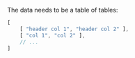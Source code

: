 The data needs to be a table of tables:

```js
[
    [ "header col 1", "header col 2" ],
    [ "col 1", "col 2" ],
    // ...
]
```